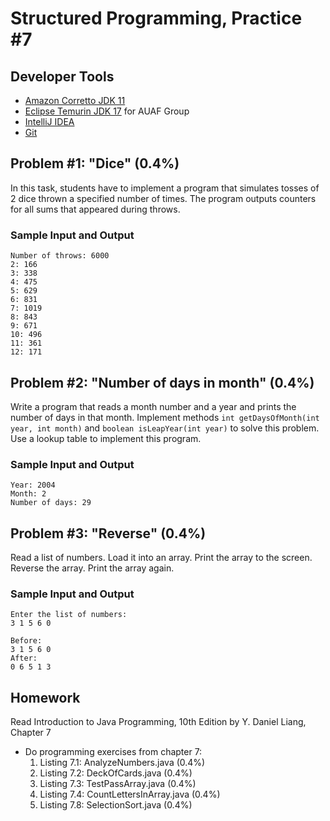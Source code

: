 Structured Programming, Practice #7
===================================

## Developer Tools

* [Amazon Corretto JDK 11](https://aws.amazon.com/corretto)
* [Eclipse Temurin JDK 17](https://adoptium.net) for AUAF Group
* [IntelliJ IDEA](https://www.jetbrains.com/idea/download)
* [Git](https://git-scm.com)

## Problem #1: "Dice" (0.4%)

In this task, students have to implement a program that simulates tosses of 2 dice thrown a specified number of times. The
program outputs counters for all sums that appeared during throws.

### Sample Input and Output

```
Number of throws: 6000
2: 166
3: 338
4: 475
5: 629
6: 831
7: 1019
8: 843
9: 671
10: 496
11: 361
12: 171
```

## Problem #2: "Number of days in month" (0.4%)

Write a program that reads a month number and a year and prints the number of days in that month.
Implement methods `int getDaysOfMonth(int year, int month)` and `boolean isLeapYear(int year)` to solve this
problem. Use a lookup table to implement this program.

### Sample Input and Output

```
Year: 2004
Month: 2
Number of days: 29
```

## Problem #3: "Reverse" (0.4%)

Read a list of numbers. Load it into an array. Print the array to the screen. Reverse the array. Print the array again.


### Sample Input and Output

```
Enter the list of numbers:
3 1 5 6 0

Before:
3 1 5 6 0
After:
0 6 5 1 3
```

## Homework

Read Introduction to Java Programming, 10th Edition by Y. Daniel Liang, Chapter 7

* Do programming exercises from chapter 7:
  1. Listing 7.1: AnalyzeNumbers.java (0.4%)
  2. Listing 7.2: DeckOfCards.java (0.4%)
  3. Listing 7.3: TestPassArray.java (0.4%)
  5. Listing 7.4: CountLettersInArray.java (0.4%)
  6. Listing 7.8: SelectionSort.java (0.4%)
